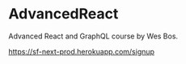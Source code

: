 # AdvancedReact
Advanced React and GraphQL course by Wes Bos.


https://sf-next-prod.herokuapp.com/signup
